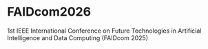 # FAIDcom2026
1st IEEE International Conference on Future Technologies in Artificial Intelligence and Data Computing (FAIDcom 2025)
